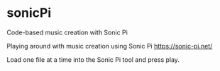 # sonicPi
Code-based music creation with Sonic Pi

Playing around with music creation using Sonic Pi https://sonic-pi.net/

Load one file at a time into the Sonic Pi tool and press play.
